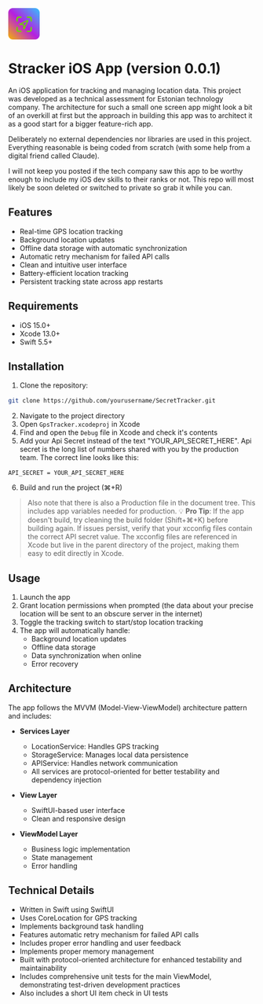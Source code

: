 <img src="app-icon-small.png" width="64" height="64">

# Stracker iOS App (version 0.0.1)

An iOS application for tracking and managing location data. This project was developed as a technical assessment for Estonian technology company. The architecture for such a small one screen app might look a bit of an overkill at first but the approach in building this app was to architect it as a good start for a bigger feature-rich app.

Deliberately no external dependencies nor libraries are used in this project. Everything reasonable is being coded from scratch (with some help from a digital friend called Claude).

I will not keep you posted if the tech company saw this app to be worthy enough to include my iOS dev skills to their ranks or not. This repo will most likely be soon deleted or switched to private so grab it while you can.

## Features

- Real-time GPS location tracking
- Background location updates
- Offline data storage with automatic synchronization
- Automatic retry mechanism for failed API calls
- Clean and intuitive user interface
- Battery-efficient location tracking
- Persistent tracking state across app restarts

## Requirements

- iOS 15.0+
- Xcode 13.0+
- Swift 5.5+

## Installation

1. Clone the repository:
```bash
git clone https://github.com/yourusername/SecretTracker.git
```
2. Navigate to the project directory
3. Open `GpsTracker.xcodeproj` in Xcode
4. Find and open the `Debug` file in Xcode and check it's contents
5. Add your Api Secret instead of the text "YOUR_API_SECRET_HERE". Api secret is the long list of numbers shared with you by the production team. The correct line looks like this:
```
API_SECRET = YOUR_API_SECRET_HERE
```
6. Build and run the project (⌘+R)

> Also note that there is also a Production file in the document tree. This includes app variables needed for production.
> 💡 **Pro Tip**: If the app doesn't build, try cleaning the build folder (Shift+⌘+K) before building again. If issues persist, verify that your xcconfig files contain the correct API secret value. The xcconfig files are referenced in Xcode but live in the parent directory of the project, making them easy to edit directly in Xcode.


## Usage

1. Launch the app
2. Grant location permissions when prompted (the data about your precise location will be sent to an obscure server in the internet)
3. Toggle the tracking switch to start/stop location tracking
4. The app will automatically handle:
   - Background location updates
   - Offline data storage
   - Data synchronization when online
   - Error recovery

## Architecture

The app follows the MVVM (Model-View-ViewModel) architecture pattern and includes:

- **Services Layer**
  - LocationService: Handles GPS tracking
  - StorageService: Manages local data persistence
  - APIService: Handles network communication
  - All services are protocol-oriented for better testability and dependency injection

- **View Layer**
  - SwiftUI-based user interface
  - Clean and responsive design

- **ViewModel Layer**
  - Business logic implementation
  - State management
  - Error handling

## Technical Details

- Written in Swift using SwiftUI
- Uses CoreLocation for GPS tracking
- Implements background task handling
- Features automatic retry mechanism for failed API calls
- Includes proper error handling and user feedback
- Implements proper memory management
- Built with protocol-oriented architecture for enhanced testability and maintainability
- Includes comprehensive unit tests for the main ViewModel, demonstrating test-driven development practices
- Also includes a short UI item check in UI tests
